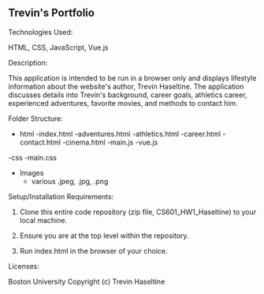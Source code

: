 
Trevin's Portfolio
------------------

Technologies Used:

HTML, CSS, JavaScript, Vue.js

Description:

This application is intended to be run in a browser only and displays lifestyle information about the website's author, Trevin Haseltine. The          application discusses details into Trevin's background, career goals, athletics career, experienced adventures, favorite movies, and methods to contact him.

Folder Structure:

- html
    -index.html
    -adventures.html
    -athletics.html
    -career.html
    -contact.html
    -cinema.html
    -main.js
    -vue.js
    
 -css
    -main.css
    
 - Images
    - various .jpeg, .jpg, .png

Setup/Installation Requirements:

1. Clone this entire code repository (zip file, CS601_HW1_Haseltine) to your local machine.

2. Ensure you are at the top level within the repository.

3. Run index.html in the browser of your choice.

Licenses: 

Boston University
Copyright (c) Trevin Haseltine
